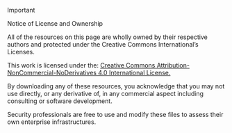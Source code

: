 > [!IMPORTANT]
> Notice of License and Ownership
> 
> All of the resources on this page are wholly owned by their respective authors and protected under the Creative Commons International’s Licenses.
> 
> This work is licensed under the: [Creative Commons Attribution-NonCommercial-NoDerivatives 4.0 International License.](https://creativecommons.org/licenses/by-nc-nd/4.0/)
> 
> By downloading any of these resources, you acknowledge that you may not use directly,
> or any derivative of, in any commercial aspect including consulting or software development.
>
> Security professionals are free to use and modify these files to assess their own enterprise infrastructures.

